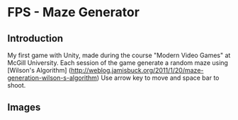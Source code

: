 # FPS - Maze Generator

## Introduction
My first game with Unity, made during the course "Modern Video Games" at McGill University.
Each session of the game generate a random maze using [Wilson's Algorithm] (http://weblog.jamisbuck.org/2011/1/20/maze-generation-wilson-s-algorithm)
Use arrow key to move and space bar to shoot.

## Images
